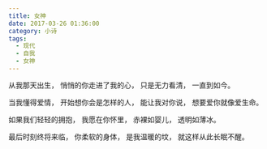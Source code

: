 ```yaml
---
title: 女神
date: 2017-03-26 01:36:00
category: 小诗
tags:
  - 现代
  - 自我
  - 女神
---
```


从我那天出生，
悄悄的你走进了我的心，
只是无力看清，
一直到如今。

<!--more-->

当我懂得爱情，
开始想你会是怎样的人，
能让我对你说，
想要爱你就像爱生命。

如果我们轻轻的拥抱，
我愿在你怀里，
赤裸如婴儿，
透明如薄冰。

最后时刻终将来临，
你柔软的身体，
是我温暖的坟，
就这样从此长眠不醒。
